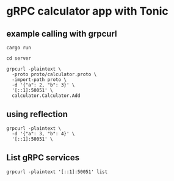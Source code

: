 # gRPC calculator app with Tonic


## example calling with grpcurl

```
cargo run
```

```
cd server
```
```
grpcurl -plaintext \
  -proto proto/calculator.proto \
  -import-path proto \
  -d '{"a": 2, "b": 3}' \
  '[::1]:50051' \
  calculator.Calculator.Add
```

## using reflection
```
grpcurl -plaintext \
  -d '{"a": 3, "b": 4}' \
  '[::1]:50051' \
```

## List gRPC services
```
grpcurl -plaintext '[::1]:50051' list
```
